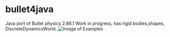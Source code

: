 # bullet4java
Java port of Bullet physics 2.86.1
Work in progress, has rigid bodies,shapes, DiscreteDynamicsWorld.
![Image of Examples](https://github.com/gregeryb/bullet4java/blob/master/bullet4java.png?raw=true)
